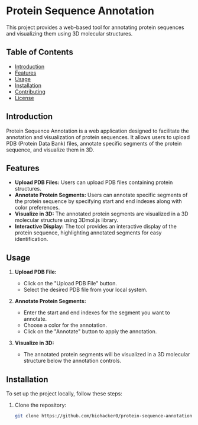 # Protein Sequence Annotation

This project provides a web-based tool for annotating protein sequences and visualizing them using 3D molecular structures.

## Table of Contents

- [Introduction](#introduction)
- [Features](#features)
- [Usage](#usage)
- [Installation](#installation)
- [Contributing](#contributing)
- [License](#license)

## Introduction

Protein Sequence Annotation is a web application designed to facilitate the annotation and visualization of protein sequences. It allows users to upload PDB (Protein Data Bank) files, annotate specific segments of the protein sequence, and visualize them in 3D.

## Features

- **Upload PDB Files:** Users can upload PDB files containing protein structures.
- **Annotate Protein Segments:** Users can annotate specific segments of the protein sequence by specifying start and end indexes along with color preferences.
- **Visualize in 3D:** The annotated protein segments are visualized in a 3D molecular structure using 3Dmol.js library.
- **Interactive Display:** The tool provides an interactive display of the protein sequence, highlighting annotated segments for easy identification.

## Usage

1. **Upload PDB File:**
   - Click on the "Upload PDB File" button.
   - Select the desired PDB file from your local system.

2. **Annotate Protein Segments:**
   - Enter the start and end indexes for the segment you want to annotate.
   - Choose a color for the annotation.
   - Click on the "Annotate" button to apply the annotation.

3. **Visualize in 3D:**
   - The annotated protein segments will be visualized in a 3D molecular structure below the annotation controls.

## Installation

To set up the project locally, follow these steps:

1. Clone the repository:
   ```bash
   git clone https://github.com/biohacker0/protein-sequence-annotation.git
